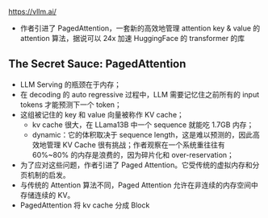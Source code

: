 https://vllm.ai/

- 作者引进了 PagedAttention，一套新的高效地管理 attention key & value 的 attention 算法，据说可以 24x 加速 HuggingFace 的 transformer 的库

## The Secret Sauce: PagedAttention
- LLM Serving 的瓶颈在于内存；
- 在 decoding 的 auto regressive 过程中，LLM 需要记忆住之前所有的 input tokens 才能预测下一个 token；
- 这组被记住的 key 和 value 向量被称作 KV cache；
	- kv cache 很大，在 LLama13B 中一个 sequence 就能吃 1.7GB 内存；
	- dynamic：它的体积取决于 sequence length，这是难以预测的，因此高效地管理 KV Cache 很有挑战；作者观察在一个系统重往往有 60%~80% 的内存是浪费的，因为碎片化和 over-reservation；
- 为了应对这些问题，作者引进了 Paged Attention。它受传统的虚拟内存和分页机制的启发。
- 与传统的 Attention 算法不同，Paged Attention 允许在非连续的内存空间中存储连续的 KV。
- PagedAttention 将 kv cache 分成 Block